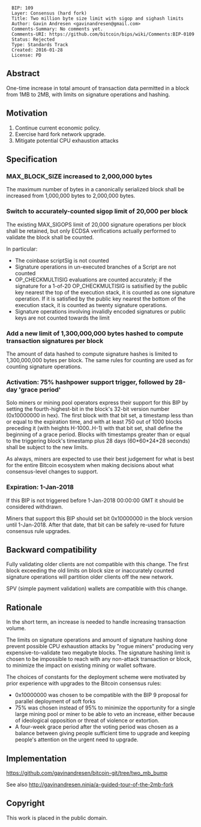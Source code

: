 ``` 
  BIP: 109
  Layer: Consensus (hard fork)
  Title: Two million byte size limit with sigop and sighash limits
  Author: Gavin Andresen <gavinandresen@gmail.com>
  Comments-Summary: No comments yet.
  Comments-URI: https://github.com/bitcoin/bips/wiki/Comments:BIP-0109
  Status: Rejected
  Type: Standards Track
  Created: 2016-01-28
  License: PD
```

## Abstract

One-time increase in total amount of transaction data permitted in a
block from 1MB to 2MB, with limits on signature operations and hashing.

## Motivation

1.  Continue current economic policy.
2.  Exercise hard fork network upgrade.
3.  Mitigate potential CPU exhaustion attacks

## Specification

### MAX\_BLOCK\_SIZE increased to 2,000,000 bytes

The maximum number of bytes in a canonically serialized block shall be
increased from 1,000,000 bytes to 2,000,000 bytes.

### Switch to accurately-counted sigop limit of 20,000 per block

The existing MAX\_SIGOPS limit of 20,000 signature operations per block
shall be retained, but only ECDSA verifications actually performed to
validate the block shall be counted.

In particular:

  - The coinbase scriptSig is not counted
  - Signature operations in un-executed branches of a Script are not
    counted
  - OP\_CHECKMULTISIG evaluations are counted accurately; if the
    signature for a 1-of-20 OP\_CHECKMULTISIG is satisified by the
    public key nearest the top of the execution stack, it is counted as
    one signature operation. If it is satisfied by the public key
    nearest the bottom of the execution stack, it is counted as twenty
    signature operations.
  - Signature operations involving invalidly encoded signatures or
    public keys are not counted towards the limit

### Add a new limit of 1,300,000,000 bytes hashed to compute transaction signatures per block

The amount of data hashed to compute signature hashes is limited to
1,300,000,000 bytes per block. The same rules for counting are used as
for counting signature operations.

### Activation: 75% hashpower support trigger, followed by 28-day 'grace period'

Solo miners or mining pool operators express their support for this BIP
by setting the fourth-highest-bit in the block's 32-bit version number
(0x10000000 in hex). The first block with that bit set, a timestamp less
than or equal to the expiration time, and with at least 750 out of 1000
blocks preceding it (with heights H-1000..H-1) with that bit set, shall
define the beginning of a grace period. Blocks with timestamps greater
than or equal to the triggering block's timestamp plus 28 days
(60\*60\*24\*28 seconds) shall be subject to the new limits.

As always, miners are expected to use their best judgement for what is
best for the entire Bitcoin ecosystem when making decisions about what
consensus-level changes to support.

### Expiration: 1-Jan-2018

If this BIP is not triggered before 1-Jan-2018 00:00:00 GMT it should be
considered withdrawn.

Miners that support this BIP should set bit 0x10000000 in the block
version until 1-Jan-2018. After that date, that bit can be safely
re-used for future consensus rule upgrades.

## Backward compatibility

Fully validating older clients are not compatible with this change. The
first block exceeding the old limits on block size or inaccurately
counted signature operations will partition older clients off the new
network.

SPV (simple payment validation) wallets are compatible with this change.

## Rationale

In the short term, an increase is needed to handle increasing
transaction volume.

The limits on signature operations and amount of signature hashing done
prevent possible CPU exhaustion attacks by "rogue miners" producing very
expensive-to-validate two megabyte blocks. The signature hashing limit
is chosen to be impossible to reach with any non-attack transaction or
block, to minimize the impact on existing mining or wallet software.

The choices of constants for the deployment scheme were motivated by
prior experience with upgrades to the Bitcoin consensus rules:

  - 0x10000000 was chosen to be compatible with the BIP 9 proposal for
    parallel deployment of soft forks
  - 75% was chosen instead of 95% to minimize the opportunity for a
    single large mining pool or miner to be able to veto an increase,
    either because of ideological opposition or threat of violence or
    extortion.
  - A four-week grace period after the voting period was chosen as a
    balance between giving people sufficient time to upgrade and keeping
    people's attention on the urgent need to upgrade.

## Implementation

<https://github.com/gavinandresen/bitcoin-git/tree/two_mb_bump>

See also <http://gavinandresen.ninja/a-guided-tour-of-the-2mb-fork>

## Copyright

This work is placed in the public domain.
